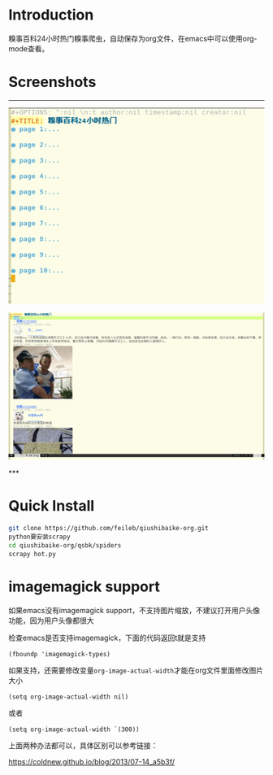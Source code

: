 # Introduction
糗事百科24小时热门糗事爬虫，自动保存为org文件，在emacs中可以使用org-mode查看。

# Screenshots
***
<p><img src="/screenshots/page_list.png" alt="page list"/></p>
<p><img src="/screenshots/stories.png" alt="stories"/></p>
***

# Quick Install

```sh
git clone https://github.com/feileb/qiushibaike-org.git
python要安装scrapy
cd qiushibaike-org/qsbk/spiders
scrapy hot.py
```

# imagemagick support
如果emacs没有imagemagick support，不支持图片缩放，不建议打开用户头像功能，因为用户头像都很大

检查emacs是否支持imagemagick，下面的代码返回t就是支持
```elisp
(fboundp 'imagemagick-types)
```
如果支持，还需要修改变量```org-image-actual-width```才能在org文件里面修改图片大小
```elisp
(setq org-image-actual-width nil)
```
或者
```elisp
(setq org-image-actual-width `(300))
```
上面两种办法都可以，具体区别可以参考链接：

https://coldnew.github.io/blog/2013/07-14_a5b3f/
